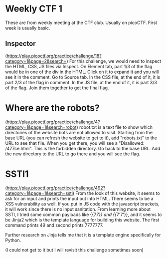 # Weekly CTF 1
These are from weekly meeting at the CTF club. Usually on picoCTF. 
First week is usually basic. 

## Inspector
(https://play.picoctf.org/practice/challenge/18?category=1&page=2&search=)
For this challenge, we would need to inspect the HTML, CSS, JS files via Inspect.
On Element tab, part 1/3 of the flag would be in one of the div in the HTML. Click on it to expand it and you will see it in the comment.
Go to Source tab. In the CSS file, at the end of it, it is part 2/3 of the flag in comment.
In the JS file, at the end of it, it is part 3/3 of the flag.
Join them together to get the final flag.

# Where are the robots?
(https://play.picoctf.org/practice/challenge/4?category=1&page=1&search=robot)
robot.txt is a text file to show which directories of the website bots are not allowed to visit.
Starting from the base URL (you can refresh the website to get to it), add "robots.txt" to the URL to see that file.
When you get there, you will see a "Disallowed: /477ce.html". This is the forbidden directory.
Go back to the base URL.
Add the new directory to the URL to go there and you will see the flag.

# SSTI1
(https://play.picoctf.org/practice/challenge/492?category=1&page=1&search=ssti)
From the look of this website, it seems to ask for an input and prints the input out into HTML.
There seems to be a XSS vulnerability as well. If you put in JS code with the javascript brackets, it will work
since there is no input sanitation.
From learning more about SSTI, I tried some common payloads like {{7*7}} and {{7*'7'}}, and it seems to be Jinja2 which is the template language for building this website. The first command prints 49 and second prints 7777777.

Further research on Jinja tells me that it is a template engine specifically for Python.

(I could not get to it but I will revisit this challenge sometimes soon)